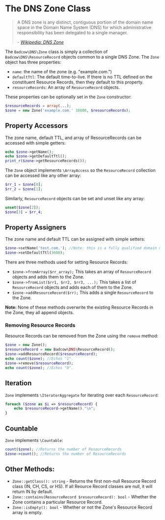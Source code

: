 The DNS Zone Class
==================
> A DNS zone is any distinct, contiguous portion of the domain name space in the Domain Name System (DNS) for which administrative responsibility has been delegated to a single manager.
>
>\- _[Wikipedia: DNS Zone](https://en.wikipedia.org/wiki/DNS_zone)_

The `Badcow\DNS\Zone` class is simply a collection of `Badcow\DNS\ResourceRecord` objects common to a single DNS Zone.
The `Zone` object has three properties:
- `name`: the name of the zone (e.g. "example.com.")
- `defaultTtl`: The default time-to-live. If there is no TTL defined on the constituent Resource Records, then they
default to this property.
- `resourceRecords`: An array of `ResourceRecord` objects.

These properties can be optionally set in the `Zone` constructor:
```php
$resourceRecords = array(...);
$zone = new Zone('example.com.' 10800, $resourceRecords); 
```

## Property Accessors
The zone name, default TTL, and array of ResourceRecords can be accessed with simple getters:
```php
echo $zone->getName();
echo $zone->getDefaultTtl();
print_r($zone->getResourceRecords());
```

The `Zone` object implements `\ArrayAccess` so the `ResourceRecord` collection can be accessed like any other array:
```php
$rr_1 = $zone[0];
$rr_2 = $zone[1];
```
Similarly, `ResourceRecord` objects can be set and unset like any array:
```php
unset($zone[2]);
$zone[3] = $rr_4;
```

## Property Assigners
The zone name and default TTL can be assigned with simple setters:
```php
$zone->setName('test.com.'); //Note: this is a fully qualified domain name!
$zone->setDefaultTtl(3600);
```
There are three methods used for setting Resource Records:
- `$zone->fromArray($rr_array);` This takes an array of `ResourceRecord` objects and adds them to the Zone.
- `$zone->fromList($rr1, $rr2, $rr3, ...);` This takes a list of `ResourceRecord` objects and adds each of them to the Zone.
- `$zone->addResourceRecord($rr);` This adds a single `ResourceRecord` to the Zone.

**Note:** None of these methods overwrite the existing Resource Records in the Zone, they all append objects.

### Removing Resource Records
Resource Records can be removed from the Zone using the `remove` method:
```php
$zone = new Zone();
$resourceRecord = new Badcow\DNS\ResourceRecord();
$zone->addResourceRecord($resourceRecord);
echo count($zone); //Echos "1".
$zone->remove($resourceRecord);
echo count($zone); //Echos "0".
```

## Iteration
`Zone` implements `\IteratorAggregate` for iterating over each `ResourceRecord`:
```php
foreach ($zone as $i => $resourceRecord) {
    echo $resourceRecord->getName()."\n";
}
```

## Countable
`Zone` implements `\Countable`:
```php
count($zone); //Returns the number of ResourceRecords
$zone->count(); //Returns the number of ResourceRecords
```

## Other Methods:
- `Zone::getClass(): string` - Returns the first non-null Resource Record class (IN, CH, CS, or HS). If all Reource Record
classes are null, it will return IN by default.
- `Zone::contains(ResourceRecord $resourceRecord): bool` - Whether the Zone contains a particular Resource Record.
- `Zone::isEmpty(): bool` - Whether or not the Zone's Resource Record array is empty.